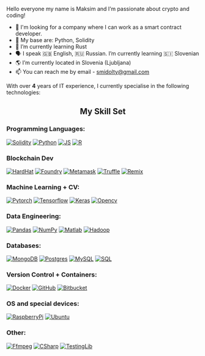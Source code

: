 Hello everyone my name is Maksim and I’m passionate about crypto and coding!

- :pushpin: I'm looking for a company where I can work as a smart contract developer.
- 🥸 My base are: Python, Solidity
- 🌱 I’m currently learning Rust
- 🗣 I speak 🇬🇧 English, :ru: Russian. I’m currently learning :slovenia: Slovenian
- :earth_americas: I’m currently located in Slovenia (Ljubljana)
- 📫 You can reach me by email - smidolty@gmail.com

With over <b>4</b>  years of IT experience, I currently specialise in the following technologies:
<h2 align="center">My Skill Set </h2>
<h3>Programming Languages:</h3>

[![Solidity](https://img.shields.io/badge/solidity-black?style=for-the-badge&logo=solidity&logoColor=E33332)](https://docs.soliditylang.org/en/v0.8.10/)
[![Python](https://img.shields.io/badge/Python-black?style=for-the-badge&logo=Python&logoColor=E33332)](https://www.python.org/)
[![JS](https://img.shields.io/badge/JS-black?style=for-the-badge&logo=javascript&logoColor=E33332)](https://devdocs.io/javascript/)
[![R](https://img.shields.io/badge/R-black?style=for-the-badge&logo=R&logoColor=E33332)](https://www.r-project.org/)

<h3>Blockchain Dev</h3>

[![HardHat](https://img.shields.io/badge/hardhat-black?style=for-the-badge&logo=hardhat&logoColor=5C3EE8)](https://hardhat.org)
[![Foundry](https://img.shields.io/badge/Foundry-black?style=for-the-badge&logo=cloudfounsdry&logoColor=0C9ED5)](https://github.com/foundry-rs/foundry)
[![Metamask](https://img.shields.io/badge/Metamask-black?style=for-the-badge&logo=Metamask&logoColor=5C3EE8)](https://archive.trufflesuite.com)
[![Truffle](https://img.shields.io/badge/truffle-black?style=for-the-badge)](https://remix.ethereum.org/)
[![Remix](https://img.shields.io/badge/remix-black?style=for-the-badge)](https://remix.ethereum.org/)


<h3>Machine Learning + CV:</h3>

[![Pytorch](https://img.shields.io/badge/pytorch-black?style=for-the-badge&logo=pytorch&logoColor=E33332)](https://pytorch.org/)
[![Tensorflow](https://img.shields.io/badge/tensorflow-black?style=for-the-badge&logo=tensorflow&logoColor=E33332)](https://www.tensorflow.org/ )
[![Keras](https://img.shields.io/badge/Keras-black?style=for-the-badge&logo=keras&logoColor=E33332)](https://keras.io/)
[![Opencv](https://img.shields.io/badge/opencv-black?style=for-the-badge&logo=opencv&logoColor=E33332)](https://opencv.org/)
<h3>Data Engineering:</h3>

[![Pandas](https://img.shields.io/badge/Pandas-black?style=for-the-badge&logo=pandas&logoColor=E33332)](https://pandas.pydata.org/)
[![NumPy](https://img.shields.io/badge/NumPy-black?style=for-the-badge&logo=numpy&logoColor=E33332)](https://numpy.org/)
[![Matlab](https://img.shields.io/badge/matlab-black?style=for-the-badge&logo=matlab&logoColor=E33332)](https://www.mathworks.com/products/matlab.html)
[![Hadoop](https://img.shields.io/badge/Hadoop-black?style=for-the-badge&logo=apache-hadoop&logoColor=E33332)](https://hadoop.apache.org/)

<h3>Databases:</h3>

[![MongoDB](https://img.shields.io/badge/MongoDB-black?style=for-the-badge&logo=mongodb&logoColor=E33332)](https://www.mongodb.com/)
[![Postgres](https://img.shields.io/badge/postgres-black?style=for-the-badge&logo=postgresql&logoColor=E33332)](https://www.postgresql.org/)
[![MySQL](https://img.shields.io/badge/mysql-black?style=for-the-badge&logo=mysql&logoColor=E33332)](https://www.mysql.com/)
[![SQL](https://img.shields.io/badge/SQL-black?style=for-the-badge&logo=sql&logoColor=E33332)](https://www.w3schools.com/sql/)

<h3>Version Control + Containers:</h3>

[![Docker](https://img.shields.io/badge/docker-black?style=for-the-badge&logo=docker&logoColor=E33332)](https://www.docker.com/ )
[![GitHub](https://img.shields.io/badge/github-black?style=for-the-badge&logo=github&logoColor=E33332)](https://github.com/ )
[![Bitbucket](https://img.shields.io/badge/bitbucket-black?style=for-the-badge&logo=bitbucket&logoColor=E33332)](https://bitbucket.org/)

<h3>OS and special devices:</h3>

[![RaspberryPi](https://img.shields.io/badge/Raspberry-black?style=for-the-badge&logo=raspberrypi&logoColor=E33332)](https://www.raspberrypi.org/ )
[![Ubuntu](https://img.shields.io/badge/Ubuntu-black?style=for-the-badge&logo=ubuntu&logoColor=E33332)](https://ubuntu.com/)

<h3>Other:</h3>

[![Ffmpeg](https://img.shields.io/badge/ffmpeg-black?style=for-the-badge&logo=ffmpeg&logoColor=E33332)](https://ffmpeg.org/)
[![CSharp](https://img.shields.io/badge/csharp-black?style=for-the-badge&logo=csharp&logoColor=E33332)](https://dotnet.microsoft.com/en-us/languages/csharp)
[![TestingLib](https://img.shields.io/badge/TestingLib-black?style=for-the-badge&logo=testinglibrary&logoColor=E33332)](https://testing-library.com/docs/react-testing-library/intro/)











